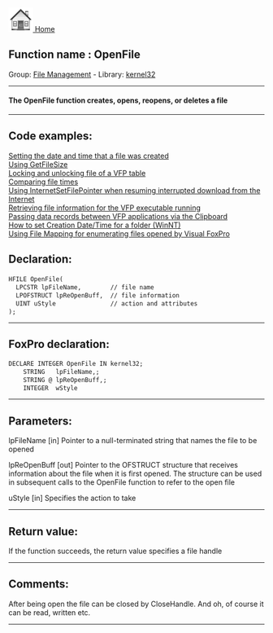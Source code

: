 [<img src="../../images/home.png"> Home ](https://github.com/VFPX/Win32API)  

## Function name : OpenFile
Group: [File Management](../../functions_group.md#File_Management)  -  Library: [kernel32](../../../libraries.md#kernel32)  
***  


#### The OpenFile function creates, opens, reopens, or deletes a file
***  


## Code examples:
[Setting the date and time that a file was created](../../samples/sample_065.md)  
[Using GetFileSize](../../samples/sample_114.md)  
[Locking and unlocking file of a VFP table](../../samples/sample_154.md)  
[Comparing file times](../../samples/sample_171.md)  
[Using InternetSetFilePointer when resuming interrupted download from the Internet](../../samples/sample_191.md)  
[Retrieving file information for the VFP executable running](../../samples/sample_242.md)  
[Passing data records between VFP applications via the Clipboard](../../samples/sample_346.md)  
[How to set Creation Date/Time for a folder (WinNT)](../../samples/sample_399.md)  
[Using File Mapping for enumerating files opened by Visual FoxPro](../../samples/sample_473.md)  

## Declaration:
```foxpro  
HFILE OpenFile(
  LPCSTR lpFileName,        // file name
  LPOFSTRUCT lpReOpenBuff,  // file information
  UINT uStyle               // action and attributes
);  
```  
***  


## FoxPro declaration:
```foxpro  
DECLARE INTEGER OpenFile IN kernel32;
	STRING   lpFileName,;
	STRING @ lpReOpenBuff,;
	INTEGER  wStyle  
```  
***  


## Parameters:
lpFileName 
[in] Pointer to a null-terminated string that names the file to be opened

lpReOpenBuff 
[out] Pointer to the OFSTRUCT structure that receives information about the file when it is first opened. The structure can be used in subsequent calls to the OpenFile function to refer to the open file

uStyle 
[in] Specifies the action to take  
***  


## Return value:
If the function succeeds, the return value specifies a file handle  
***  


## Comments:
After being open the file can be closed by CloseHandle. And oh, of course it can be read, written etc.  
  
***  


